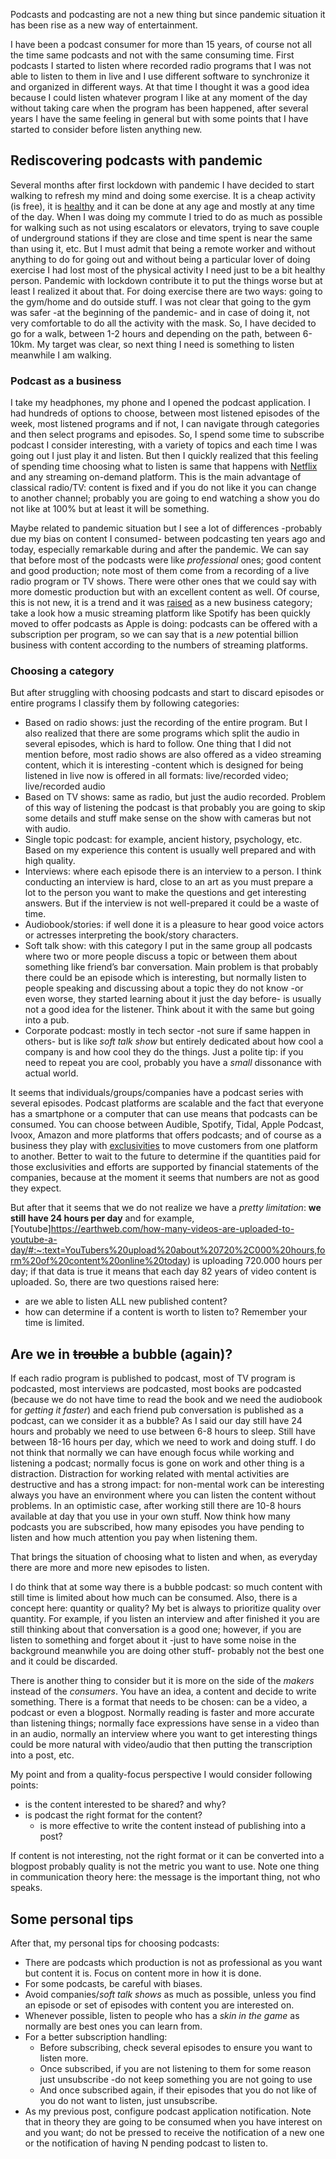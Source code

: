 Podcasts and podcasting are not a new thing but since pandemic situation it has been rise as a new way of entertainment.

I have been a podcast consumer for more than 15 years, of course not all the time same podcasts and not with the same consuming time. First podcasts I started to
listen where recorded radio programs that I was not able to listen to them in live and I use different software to synchronize it and organized in different ways. At that time
I thought it was a good idea because I could listen whatever program I like at any moment of the day without taking care when the program has been happened, after several years
I have the same feeling in general but with some points that I have started to consider before listen anything new. 

## Rediscovering podcasts with pandemic

Several months after first lockdown with pandemic I have decided to start walking to refresh my mind and doing some exercise. It is a cheap activity (is free), it is
[healthy](https://www.health.harvard.edu/staying-healthy/5-surprising-benefits-of-walking) and it can be done at any age and mostly at any time of the day. When I was doing my commute 
I tried to do as much as possible for walking such as not using escalators or elevators, trying to save couple of underground stations if they are close and time spent is near the same than
using it, etc.
But I must admit that being a remote worker and without anything to do for going out and without being a particular lover of doing exercise I had lost most of the physical activity
I need just to be a bit healthy person. Pandemic with lockdown contribute it to put the things worse but at least I realized it about that. For doing exercise there are two ways: going to the gym/home
and do outside stuff. I was not clear that going to the gym was safer -at the beginning of the pandemic- and in case of doing it, not very comfortable to do all the activity 
with the mask. So, I have decided to go for a walk, between 1-2 hours and depending on the path, between 6-10km. My target was clear, so next thing I need is something to listen meanwhile
I am walking.

### Podcast as a business

I take my headphones, my phone and I opened the podcast application. I had hundreds of options to choose, between most listened episodes of the week, most listened programs and if not, I can
navigate through categories and then select programs and episodes. So, I spend some time to subscribe podcast I consider interesting, with a variety of topics and each time I was going out I just
play it and listen. But then I quickly realized that this feeling of spending time choosing what to listen is same that happens with [Netflix](https://medium.com/8px-magazine/netflix-and-the-constant-struggle-of-making-choices-dfbd6f240d64) and any streaming on-demand platform. This is the main advantage of classical radio/TV: content is fixed and if you do not like it
you can change to another channel; probably you are going to end watching a show you do not like at 100% but at least it will be something.

Maybe related to pandemic situation but I see a lot of differences -probably due my bias on content I consumed- between podcasting ten years ago and today, especially remarkable during and after the pandemic. 
We can say that before most of the podcasts were like *professional* ones; good content and good production; note most of them come from a recording of a live radio program or TV shows. There were other ones that we could say with more domestic production but with an excellent content as well. Of course, this is not new, it is a trend and it was [raised](https://www.forbes.com/sites/forbestechcouncil/2019/12/20/the-podcasting-revolution/) as a new business category; take a look how a music streaming platform like Spotify has been quickly moved to offer podcasts as Apple is doing: podcasts can be offered with a subscription per program, so we can say that is a *new* potential billion business with content according to the numbers of streaming platforms. 

### Choosing a category

But after struggling with choosing podcasts and start to discard episodes or entire programs I classify them by following categories:
- Based on radio shows: just the recording of the entire program. But I also realized that there are some programs which split the audio in several episodes, which is
hard to follow. One thing that I did not mention before, most radio shows are also offered as a video streaming content, which it is interesting -content which is designed
for being listened in live now is offered in all formats: live/recorded video; live/recorded audio
- Based on TV shows: same as radio, but just the audio recorded. Problem of this way of listening the podcast is that probably you are going to skip some details and stuff make sense
on the show with cameras but not with audio.
- Single topic podcast: for example, ancient history, psychology, etc. Based on my experience this content is usually well prepared and with high quality.
- Interviews: where each episode there is an interview to a person. I think conducting an interview is hard, close to an art as you must prepare a lot to the person you want
to make the questions and get interesting answers. But if the interview is not well-prepared it could be a waste of time.
- Audiobook/stories: if well done it is a pleasure to hear good voice actors or actresses interpreting the book/story characters.
- Soft talk show: with this category I put in the same group all podcasts where two or more people discuss a topic or between them about something like friend’s bar conversation.
Main problem is that probably there could be an episode which is interesting, but normally listen to people speaking and discussing about a topic they do not know -or even worse, they
started learning about it just the day before- is usually not a good idea for the listener. Think about it with the same but going into a pub.
- Corporate podcast: mostly in tech sector -not sure if same happen in others- but is like *soft talk show* but entirely dedicated about how cool a company is and how cool they do the things. Just a polite tip: if you need to repeat you are cool, probably you have a *small* dissonance with actual world.

It seems that individuals/groups/companies have a podcast series with several episodes. Podcast platforms are scalable and the fact that everyone has a smartphone or a computer that can
use means that podcasts can be consumed. You can choose between Audible, Spotify, Tidal, Apple Podcast, Ivoox, Amazon and more platforms that offers podcasts; and of course as a business
they play with [exclusivities](https://www.latimes.com/entertainment-arts/business/story/2021-05-12/spotify-has-exclusive-deal-with-armchair-expert-podcast) to move customers from one platform to another. Better to wait to the future to determine if the quantities paid for those exclusivities and efforts are supported by financial statements of the companies, because at the moment it seems that numbers are not as good they expect.

But after that it seems that we do not realize we have a *pretty limitation*: **we still have 24 hours per day** and for example, [Youtube]https://earthweb.com/how-many-videos-are-uploaded-to-youtube-a-day/#:~:text=YouTubers%20upload%20about%20720%2C000%20hours,form%20of%20content%20online%20today) is uploading 720.000 hours per day; if that data is true it means that each day 82 years of video content is uploaded. So, there are two questions raised here:
- are we able to listen ALL new published content?
- how can determine if a content is worth to listen to? Remember your time is limited.

## Are we in ~~trouble~~ a bubble (again)?

If each radio program is published to podcast, most of TV program is podcasted, most interviews are podcasted, most books are podcasted (because we do not have time to read the book and
we need the audiobook for *getting it faster*) and each friend pub conversation is published as a podcast, can we consider it as a bubble? As I said our day still have 24 hours and probably
we need to use between 6-8 hours to sleep. Still have between 18-16 hours per day, which we need to work and doing stuff. I do not think that normally we can have enough focus while
working and listening a podcast; normally focus is gone on work and other thing is a distraction. Distraction for working related with mental activities are destructive and has a strong
impact: for non-mental work can be interesting always you have an environment where you can listen the content without problems. In an optimistic case, after working still there are 10-8 hours available at day that you use in your own stuff. Now think how many podcasts you are subscribed, how many episodes you have pending to listen and how much attention you pay when listening them.

That brings the situation of choosing what to listen and when, as everyday there are more and more new episodes to listen. 

I do think that at some way there is a bubble podcast: so much content with still time is limited about how much can be consumed. Also, there is a concept here: quantity or quality? My bet
is always to prioritize quality over quantity. For example, if you listen an interview and after finished it you are still thinking about that conversation is a good one; however, if you are listen
to something and forget about it -just to have some noise in the background meanwhile you are doing other stuff- probably not the best one and it could be discarded.

There is another thing to consider but it is more on the side of the *makers* instead of the *consumers*. You have an idea, a content and decide to write something. There is a format that
needs to be chosen: can be a video, a podcast or even a blogpost. Normally reading is faster and more accurate than listening things; normally face expressions have sense in a video than 
in an audio, normally an interview where you want to get interesting things could be more natural with video/audio that then putting the transcription into a post, etc. 

My point and from a quality-focus perspective I would consider following points:
- is the content interested to be shared? and why?
- is podcast the right format for the content?
  - is more effective to write the content instead of publishing into a post?

If content is not interesting, not the right format or it can be converted into a blogpost probably quality is not the metric you want to use. 
Note one thing in communication theory here: the message is the important thing, not who speaks.

## Some personal tips

After that, my personal tips for choosing podcasts:
- There are podcasts which production is not as professional as you want but content it is. Focus on content more in how it is done.
- For some podcasts, be careful with biases.
- Avoid companies/*soft talk shows* as much as possible, unless you find an episode or set of episodes with content you are interested on. 
- Whenever possible, listen to people who has a *skin in the game* as normally are best ones you can learn from.
- For a better subscription handling: 
  - Before subscribing, check several episodes to ensure you want to listen more.
  - Once subscribed, if you are not listening to them for some reason just unsubscribe -do not keep something you are not going to use
  - And once subscribed again, if their episodes that you do not like of you do not want to listen, just unsubscribe.
- As my previous post, configure podcast application notification. Note that in theory they are going to be consumed when you have interest on and you want; do not be pressed to
receive the notification of a new one or the notification of having N pending podcast to listen to.
